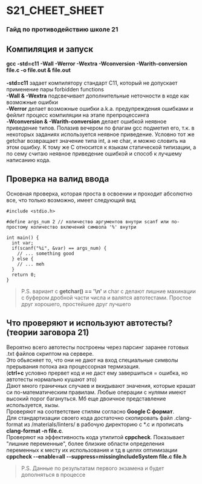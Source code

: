 # S21_CHEET_SHEET
### Гайд по противодействию школе 21

## Компиляция и запуск
**gcc -std=c11 -Wall -Werror -Wextra -Wconversion -Warith-conversion file.c -o file.out & file.out**</br></br>
**-std=c11** задает компилятору стандарт С11, который не допускает применение пары forbidden functions</br>
**-Wall & -Wextra** подсвечивает дополнительные неточности в коде как возможные ошибки</br>
**-Werror** делает возможные ошибки a.k.a. предупреждения ошибками и фейлит процесс компиляции на этапе препроцессинга</br>
**-Wconversion & -Warith-conversion** делает ошибкой неявное приведение типов. Полазив вечером по флагам gcc подметил его, т.к. в некоторых заданиях используется неявное приведение. Условно тот же getchar возвращает значение типа int, а не char, и можно словить на этом ошибку. К тому же С относится к языкам статической типизации, а по сему считаю неявное приведение ошибкой и способ к лучшему написанию кода.</br>

## Проверка на валид ввода
Основная проверка, которая проста в освоении и проходит абсолютно все, что только возможно, имеет следующий вид</br>
```С
#include <stdio.h>

#define args_num 2 // количество аргументов внутри scanf или по-простому количество включений символа '%' внутри

int main() {
  int var;
  if(scanf("%i", &var) == args_num) {
    // ... something good
  } else {
    // ... meh 
  }
  return 0;
}
```
> P.S. вариант с **getchar() == '\n'** и char c делают лишние махинации с буфером дробной части числа и валятся автотестами. Простое друг хорошего, простейшее друг лучшего 

## Что проверяют и используют автотесты?(теории заговора 21)
Вероятно всего автотесты построены через парсинг заранее готовых .txt файлов скриптом на сервере.</br>
Это обьясняет то, что они не дают на вход специальные символы прерывания потока ака процессорная термизация.</br>(**ctrl+c** условно прервет код и не даст ему завершиться = ошибка, но автотесты нормально кушают это)</br>
Дают много граничных случаев и вкидывают значения, которые крашат си по-математическим правилам. Любые операции с нулями имеют высокий порог багануться. Мб еще двоичное представление используется, хызы.</br>
Проверяют на соответствие стилям согласно **Google C формат**.</br>
Для стандартизации своего кода достаточно скопировать файл .clang-format из /materials/linters/ в рабочую директорию с *.c и прописать </br>
**clang-format -n file.c**.</br>
Проверяют на эффективность кода утилитой **cppcheck**. Показывает "лишние переменные", более близкие области определения переменных к месту их использования и тд в целях оптимизации</br>
**cppcheck --enable=all --suppress=missingIncludeSystem file.c file.h**</br>
> P.S. Данные по результатам первого экзамена и будет дополняться в процессе

